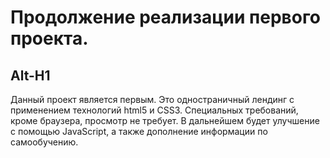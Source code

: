 # Продолжение реализации первого проекта.
Alt-H1
------

Данный проект является первым. Это одностраничный лендинг с применением технологий html5 и CSS3.
Специальных требований, кроме браузера, просмотр не требует.
В дальнейшем будет улучшение с помощью JavaScript, а также дополнение информации по самообучению.